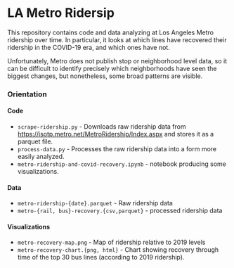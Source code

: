 # LA Metro Ridersip

This repository contains code and data analyzing at Los Angeles Metro ridership over time.
In particular, it looks at which lines have recovered their ridership in the COVID-19 era,
and which ones have not.

Unfortunately, Metro does not publish stop or neighborhood level data,
so it can be difficult to identify precisely which neighborhoods have seen the biggest changes,
but nonetheless, some broad patterns are visible.

### Orientation

#### Code

* `scrape-ridership.py` - Downloads raw ridership data from https://isotp.metro.net/MetroRidership/Index.aspx and stores it as a parquet file.
* `process-data.py` - Processes the raw ridership data into a form more easily analyzed.
* `metro-ridership-and-covid-recovery.ipynb` - notebook producing some visualizations.

#### Data

* `metro-ridership-{date}.parquet` - Raw ridership data
* `metro-{rail, bus}-recovery.{csv,parquet}` - processed ridership data


#### Visualizations

* `metro-recovery-map.png` - Map of ridership relative to 2019 levels
* `metro-recovery-chart.{png, html}` - Chart showing recovery through time of the top 30 bus lines (according to 2019 ridership).